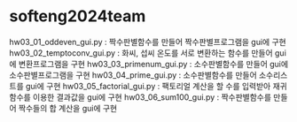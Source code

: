 # softeng2024team
hw03_01_oddeven_gui.py
: 짝수판별함수를 만들어 짝수판별프로그램을 gui에 구현
hw03_02_temptoconv_gui.py
: 화씨, 섭씨 온도를 서로 변환하는 함수를 만들어 gui에 변환프로그램을 구현
hw03_03_primenum_gui.py
: 소수판별함수를 만들어 gui에 소수판별프로그램을 구현
hw03_04_prime_gui.py
: 소수판별함수를 만들어 소수리스트를 gui에 구현
hw03_05_factorial_gui.py
: 팩토리얼 계산을 할 수를 입력받아 재귀함수를 이용한 결과값을 gui에 구현
hw03_06_sum100_gui.py
: 짝수판별함수를 만들어 짝수들의 합 계산을 gui에 구현
